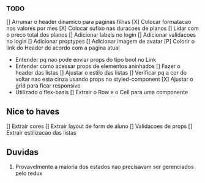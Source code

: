 ### TODO

[] Arrumar o header dinamico para paginas filhas
[X] Colocar formatacao nos valores por mes
[X] Colocar sufixo nas duracoes de planos
[] Lidar com o preco total dos planos
[] Adicionar labels no login
[] Adicionar validacoes no login
[] Adicionar proptypes
[] Adicionar imagem de avatar
[P] Colorir o link do Header de acordo com a pagina atual
  - Entender pq nao pode enviar props do tipo bool no Link
  - Entender como acessar props de elementos aninhados
[] Fazer o header das listas
[] Ajustar o estilo das listas
[] Verificar pq a cor do voltar nao esta cinza usando props no styled-component
[X] Ajustar o grid para ficar responsivo
  - Utilizado o flex-basis
[] Extrair o Row e o Cell para uma componente

## Nice to haves
[] Extrair cores
[] Extrair layout de form de aluno
[] Validacoes de props
[] Extrair estilizacao das listas

## Duvidas
1. Provavelmente a maioria dos estados nao precisavam ser gerenciados pelo redux
